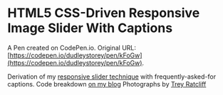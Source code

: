 # HTML5 CSS-Driven Responsive Image Slider With Captions

A Pen created on CodePen.io. Original URL: [https://codepen.io/dudleystorey/pen/kFoGw](https://codepen.io/dudleystorey/pen/kFoGw).

Derivation of my [responsive slider technique](http://thenewcode.com/627/Make-A-Responsive-CSS3-Image-Slider) with frequently-asked-for captions. Code breakdown [on my blog](http://thenewcode.com/831/HTML5-Responsive-Image-Slider-With-Captions) Photographs by [Trey Ratcliff](http://www.flickr.com/photos/stuckincustoms/)
